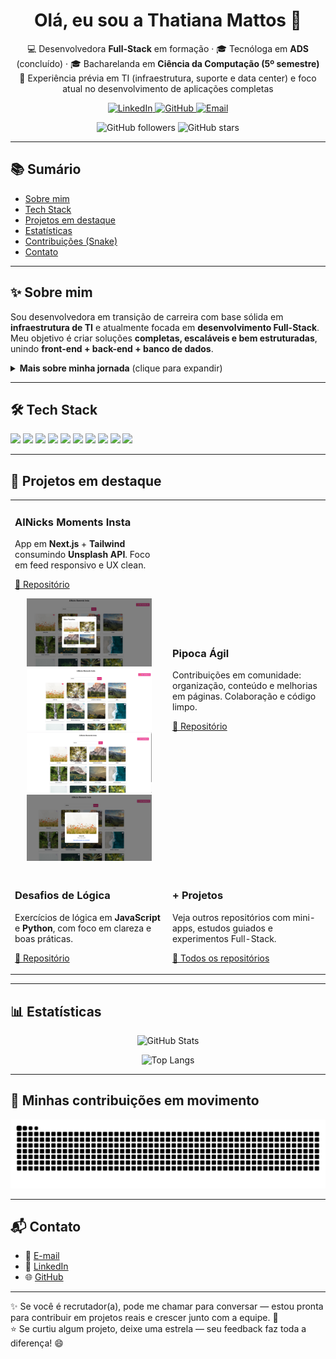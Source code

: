 <!-- HERO -->
<h1 align="center">Olá, eu sou a Thatiana Mattos 👋</h1>

<p align="center">
  💻 Desenvolvedora <b>Full-Stack</b> em formação · 🎓 Tecnóloga em <b>ADS</b> (concluído) · 🎓 Bacharelanda em <b>Ciência da Computação (5º semestre)</b><br/>
  🚀 Experiência prévia em TI (infraestrutura, suporte e data center) e foco atual no desenvolvimento de aplicações completas
</p>

<p align="center">
  <!-- botões -->
  <a href="https://www.linkedin.com/in/thatiana-mattos" target="_blank">
    <img src="https://img.shields.io/badge/LinkedIn-0A66C2?style=for-the-badge&logo=linkedin&logoColor=white" alt="LinkedIn"/>
  </a>
  <a href="https://github.com/ThatianaMattos" target="_blank">
    <img src="https://img.shields.io/badge/GitHub-111?style=for-the-badge&logo=github&logoColor=white" alt="GitHub"/>
  </a>
  <a href="mailto:thatianamattos25@gmail.com" target="_blank">
    <img src="https://img.shields.io/badge/Email-DB4437?style=for-the-badge&logo=gmail&logoColor=white" alt="Email"/>
  </a>
</p>

<!-- Badges dinâmicos -->
<p align="center">
  <img src="https://img.shields.io/github/followers/ThatianaMattos?style=social" alt="GitHub followers"/>
  <img src="https://img.shields.io/github/stars/ThatianaMattos?style=social" alt="GitHub stars"/>
</p>

---

## 📚 Sumário
- [Sobre mim](#-sobre-mim)
- [Tech Stack](#-tech-stack)
- [Projetos em destaque](#-projetos-em-destaque)
- [Estatísticas](#-estatísticas)
- [Contribuições (Snake)](#-minhas-contribuições-em-movimento)
- [Contato](#-contato)

---

## ✨ Sobre mim
Sou desenvolvedora em transição de carreira com base sólida em **infraestrutura de TI** e atualmente focada em **desenvolvimento Full-Stack**.  
Meu objetivo é criar soluções **completas, escaláveis e bem estruturadas**, unindo **front-end + back-end + banco de dados**.

<details>
  <summary><b>Mais sobre minha jornada</b> (clique para expandir)</summary>

- 🎯 Objetivo: primeira oportunidade como <b>Desenvolvedora Full-Stack</b>  
- 🧠 Forte base em lógica (estudos com o <i>Método Mente Lógica</i>)  
- 🧩 20 anos de experiência prévia em TI — disciplina e organização de projetos  
- 🌱 Sempre aprendendo: cursos, bootcamps, projetos autorais e contribuição em comunidades  
</details>

---

## 🛠 Tech Stack
<p>
  <!-- Front -->
  <img src="https://img.shields.io/badge/HTML5-e34f26?logo=html5&logoColor=white&style=for-the-badge" />
  <img src="https://img.shields.io/badge/CSS3-1572B6?logo=css3&logoColor=white&style=for-the-badge" />
  <img src="https://img.shields.io/badge/JavaScript-f7df1e?logo=javascript&logoColor=222&style=for-the-badge" />
  <img src="https://img.shields.io/badge/React-20232a?logo=react&logoColor=61DAFB&style=for-the-badge" />
  <img src="https://img.shields.io/badge/Tailwind-0ea5e9?logo=tailwindcss&logoColor=white&style=for-the-badge" />
  <!-- Back -->
  <img src="https://img.shields.io/badge/Node.js-339933?logo=node.js&logoColor=white&style=for-the-badge" />
  <!-- DB -->
  <img src="https://img.shields.io/badge/MySQL-4479A1?logo=mysql&logoColor=white&style=for-the-badge" />
  <img src="https://img.shields.io/badge/PostgreSQL-4169E1?logo=postgresql&logoColor=white&style=for-the-badge" />
  <!-- Tools -->
  <img src="https://img.shields.io/badge/Git-F05033?logo=git&logoColor=white&style=for-the-badge" />
  <img src="https://img.shields.io/badge/GitHub-111?logo=github&logoColor=white&style=for-the-badge" />
</p>

---

## 📌 Projetos em destaque
<table>
  <tr>
    <td width="50%">
      <h3>AlNicks Moments Insta</h3>
      <p>App em <b>Next.js</b> + <b>Tailwind</b> consumindo <b>Unsplash API</b>. Foco em feed responsivo e UX clean.</p>
      <p>
        <a href="https://github.com/ThatianaMattos/AlNicks-Moments-Insta" target="_blank">🔗 Repositório</a>
      </p>
      <p align="center">
        <img src="images/alnicks.png" width="200"/>
        <img src="images/alnicks1.png" width="200"/>
        <img src="images/alnicks2.png" width="200"/>
        <img src="images/alnicks3.png" width="200"/>
      </p>
    </td>
    <td width="50%">
      <h3>Pipoca Ágil</h3>
      <p>Contribuições em comunidade: organização, conteúdo e melhorias em páginas. Colaboração e código limpo.</p>
      <p>
        <a href="https://github.com/ThatianaMattos/Pipoca-Agil" target="_blank">🔗 Repositório</a>
      </p>
    </td>
  </tr>
  <tr>
    <td width="50%">
      <h3>Desafios de Lógica</h3>
      <p>Exercícios de lógica em <b>JavaScript</b> e <b>Python</b>, com foco em clareza e boas práticas.</p>
      <p>
        <a href="https://github.com/ThatianaMattos/Desafios-Logica" target="_blank">🔗 Repositório</a>
      </p>
    </td>
    <td width="50%">
      <h3>+ Projetos</h3>
      <p>Veja outros repositórios com mini-apps, estudos guiados e experimentos Full-Stack.</p>
      <p>
        <a href="https://github.com/ThatianaMattos?tab=repositories" target="_blank">📂 Todos os repositórios</a>
      </p>
    </td>
  </tr>
</table>

---

## 📊 Estatísticas
<div align="center">

<img 
  src="https://github-readme-stats.vercel.app/api?username=ThatianaMattos&show_icons=true&theme=radical&include_all_commits=true&count_private=true&hide_border=true" 
  alt="GitHub Stats"
/>

<img 
  src="https://github-readme-stats.vercel.app/api/top-langs/?username=ThatianaMattos&layout=compact&theme=radical&hide_border=true&hide=C,C%2B%2B,Cython,SWIG,PowerShell" 
  alt="Top Langs"
/>

</div>

---

## 🐍 Minhas contribuições em movimento
<picture>
  <source media="(prefers-color-scheme: dark)" srcset="https://raw.githubusercontent.com/ThatianaMattos/ThatianaMattos/output/github-contribution-grid-snake-dark.svg">
  <img alt="snake animation" src="https://raw.githubusercontent.com/ThatianaMattos/ThatianaMattos/output/github-contribution-grid-snake.svg">
</picture>

---

## 📬 Contato
- 📧 <a href="mailto:thatianamattos25@gmail.com" target="_blank">E-mail</a>  
- 💼 <a href="https://www.linkedin.com/in/thatiana-mattos" target="_blank">LinkedIn</a>  
- 🌐 <a href="https://github.com/ThatianaMattos" target="_blank">GitHub</a>  

---

✨ Se você é recrutador(a), pode me chamar para conversar — estou pronta para contribuir em projetos reais e crescer junto com a equipe. 🚀  
⭐ Se curtiu algum projeto, deixe uma estrela — seu feedback faz toda a diferença! 😄
